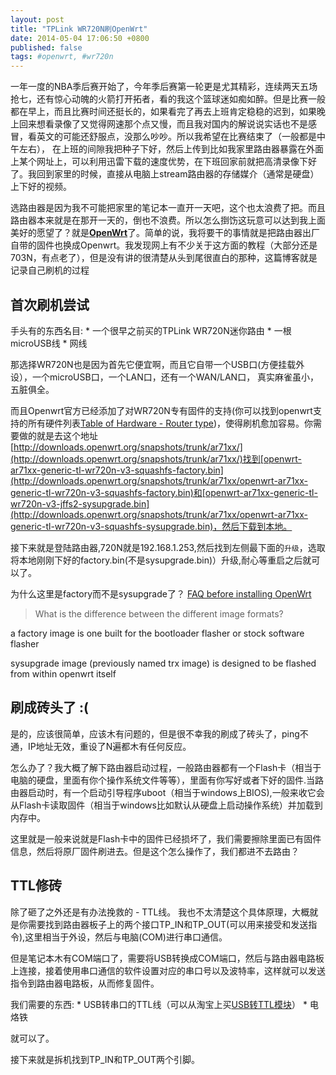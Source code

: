 ```yaml
---
layout: post
title: "TPLink WR720N刷OpenWrt"
date: 2014-05-04 17:06:50 +0800
published: false
tags: #openwrt, #wr720n
---
```


一年一度的NBA季后赛开始了，今年季后赛第一轮更是尤其精彩，连续两天五场抢七，还有惊心动魄的火箭打开拓者，看的我这个篮球迷如痴如醉。但是比赛一般都在早上，而且比赛时间还挺长的，如果看完了再去上班肯定稳稳的迟到，如果晚上回来想看录像了又觉得网速那个点又慢，而且我对国内的解说说实话也不是感冒，看英文的可能还舒服点，没那么吵吵。所以我希望在比赛结束了（一般都是中午左右）， 在上班的间隙我把种子下好，然后上传到比如我家里路由器暴露在外面上某个网址上，可以利用迅雷下载的速度优势，在下班回家前就把高清录像下好了。我回到家里的时候，直接从电脑上stream路由器的存储媒介（通常是硬盘）上下好的视频。

选路由器是因为我不可能把家里的笔记本一直开一天吧，这个也太浪费了把。而且路由器本来就是在那开一天的，倒也不浪费。所以怎么捯饬这玩意可以达到我上面美好的愿望了？就是[**OpenWrt**](http://openwrt.org/)了。简单的说，我将要干的事情就是把路由器出厂自带的固件也换成Openwrt。我发现网上有不少关于这方面的教程（大部分还是703N，有点老了），但是没有讲的很清楚从头到尾很直白的那种，这篇博客就是记录自己刷机的过程

## 首次刷机尝试

手头有的东西名目:
	* 一个很早之前买的TPLink WR720N迷你路由
	* 一根microUSB线
	* 网线
	
那选择WR720N也是因为首先它便宜啊，而且它自带一个USB口(方便挂载外设），一个microUSB口，一个LAN口，还有一个WAN/LAN口， 真实麻雀虽小，五脏俱全。

而且Openwrt官方已经添加了对WR720N专有固件的支持(你可以找到openwrt支持的所有硬件列表[Table of Hardware - Router type](http://wiki.openwrt.org/toh/start))，使得刷机愈加容易。你需要做的就是去这个地址[http://downloads.openwrt.org/snapshots/trunk/ar71xx/](http://downloads.openwrt.org/snapshots/trunk/ar71xx/)找到[openwrt-ar71xx-generic-tl-wr720n-v3-squashfs-factory.bin](http://downloads.openwrt.org/snapshots/trunk/ar71xx/openwrt-ar71xx-generic-tl-wr720n-v3-squashfs-factory.bin)和[openwrt-ar71xx-generic-tl-wr720n-v3-jffs2-sysupgrade.bin](http://downloads.openwrt.org/snapshots/trunk/ar71xx/openwrt-ar71xx-generic-tl-wr720n-v3-squashfs-sysupgrade.bin)，然后下载到本地。

接下来就是登陆路由器,720N就是192.168.1.253,然后找到左侧最下面的`升级`，选取将本地刚刚下好的factory.bin(不是sysupgrade.bin)）升级,耐心等重启之后就可以了。

为什么这里是factory而不是sysupgrade了？ [FAQ before installing OpenWrt](http://wiki.openwrt.org/doc/faq/before.installation)

>What is the difference between the different image formats?
>
a factory image is one built for the bootloader flasher or stock software flasher
> 
sysupgrade image (previously named trx image) is designed to be flashed from within openwrt itself

## 刷成砖头了 :(
是的，应该很简单，应该木有问题的，但是很不幸我的刷成了砖头了，ping不通，IP地址无效，重设了N遍都木有任何反应。 

怎么办了？我大概了解下路由器启动过程，一般路由器都有一个Flash卡（相当于电脑的硬盘，里面有你个操作系统文件等等），里面有你写好或者下好的固件.当路由器启动时，有一个启动引导程序uboot（相当于windows上BIOS),一般来收它会从Flash卡读取固件（相当于windows比如默认从硬盘上启动操作系统）并加载到内存中。

这里就是一般来说就是Flash卡中的固件已经损坏了，我们需要擦除里面已有固件信息，然后将原厂固件刷进去。但是这个怎么操作了，我们都进不去路由？

## TTL修砖
除了砸了之外还是有办法挽救的 - TTL线。 我也不太清楚这个具体原理，大概就是你需要找到路由器板子上的两个接口TP_IN和TP_OUT(可以用来接受和发送指令),这里相当于外设，然后与电脑(COM)进行串口通信。

但是笔记本木有COM端口了，需要将USB转换成COM端口，然后与路由器电路板上连接，接着使用串口通信的软件设置对应的串口号以及波特率，这样就可以发送指令到路由器电路板，从而修复固件。

我们需要的东西:
	* USB转串口的TTL线（可以从淘宝上买[USB转TTL模块](http://item.taobao.com/item.htm?_u=tc8grg404cf&id=14126761542)）
	* 电烙铁 
	
就可以了。

接下来就是拆机找到TP_IN和TP_OUT两个引脚。

			






